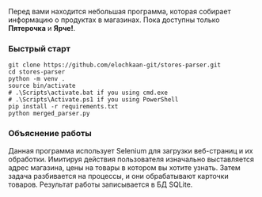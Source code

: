 Перед вами находится небольшая программа, которая собирает информацию о продуктах в магазинах. Пока доступны только **Пятерочка** и **Ярче!**.

### Быстрый старт
```shell
git clone https://github.com/elochkaan-git/stores-parser.git
cd stores-parser
python -m venv .
source bin/activate
# .\Scripts\activate.bat if you using cmd.exe
# .\Scripts\Activate.ps1 if you using PowerShell
pip install -r requirements.txt
python merged_parser.py
```

### Объяснение работы
Данная программа использует Selenium для загрузки веб-страниц и их обработки. Имитируя действия пользователя изначально выставляется адрес магазина, цены на товары в котором вы хотите узнать. Затем задача разбивается на процессы, и они обрабатывают карточки товаров. Результат работы записывается в БД SQLite.